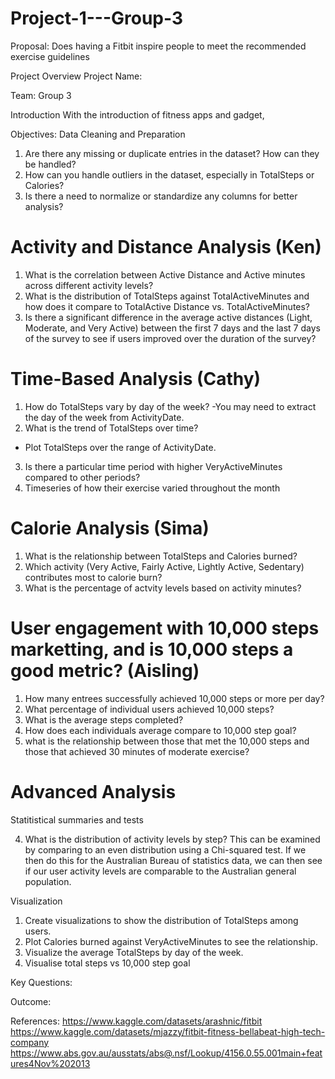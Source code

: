 # Project-1---Group-3

Proposal: Does having a Fitbit inspire people to meet the recommended exercise guidelines

Project Overview
Project Name: 

Team: Group 3

Introduction
With the introduction of fitness apps and gadget, 


Objectives:
Data Cleaning and Preparation
1. Are there any missing or duplicate entries in the dataset? How can they be handled?
2. How can you handle outliers in the dataset, especially in TotalSteps or Calories?
3. Is there a need to normalize or standardize any columns for better analysis?

# Activity and Distance Analysis (Ken)
1. What is the correlation between Active Distance and Active minutes across different activity levels?
2. What is the distribution of TotalSteps against TotalActiveMinutes and how does it compare to TotalActive Distance vs. TotalActiveMinutes?
3. Is there a significant difference in the average active distances (Light, Moderate, and Very Active) between the first 7 days and the last 7 days of the survey to see if users improved over the duration of the survey?


# Time-Based Analysis (Cathy)
1. How do TotalSteps vary by day of the week?
   -You may need to extract the day of the week from ActivityDate.
2. What is the trend of TotalSteps over time?
  - Plot TotalSteps over the range of ActivityDate.
3. Is there a particular time period with higher VeryActiveMinutes compared to other periods?
4. Timeseries of how their exercise varied throughout the month


# Calorie Analysis (Sima)
1. What is the relationship between TotalSteps and Calories burned?
2. Which activity (Very Active, Fairly Active, Lightly Active, Sedentary) contributes most to calorie burn?
3. What is the percentage of actvity levels based on activity minutes?


# User engagement with 10,000 steps marketting, and is 10,000 steps a good metric? (Aisling)
1. How many entrees successfully achieved 10,000 steps or more per day?
2. What percentage of individual users achieved 10,000 steps?
3. What is the average steps completed?
4. How does each individuals average compare to 10,000 step goal?
5. what is the relationship between those that met the 10,000 steps and those that achieved 30 minutes of moderate exercise?

# Advanced Analysis
Statitistical summaries and tests

4. What is the distribution of activity levels by step?
This can be examined by comparing to an even distribution using a Chi-squared test. If we then do this for the Australian Bureau of statistics data, we can then see if our user activity levels are comparable to the Australian general population. 


Visualization
1. Create visualizations to show the distribution of TotalSteps among users.
2. Plot Calories burned against VeryActiveMinutes to see the relationship.
3. Visualize the average TotalSteps by day of the week.
4. Visualise total steps vs 10,000 step goal 

Key Questions:


Outcome:


References:
https://www.kaggle.com/datasets/arashnic/fitbit
https://www.kaggle.com/datasets/mjazzy/fitbit-fitness-bellabeat-high-tech-company
https://www.abs.gov.au/ausstats/abs@.nsf/Lookup/4156.0.55.001main+features4Nov%202013




